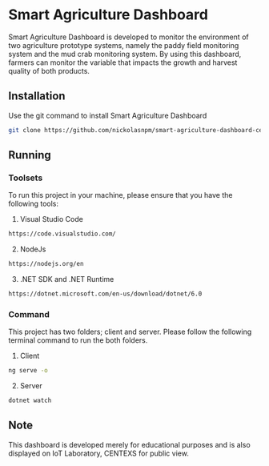 # Smart Agriculture Dashboard

Smart Agriculture Dashboard is developed to monitor the environment of two agriculture prototype systems, namely the paddy field monitoring system and the mud crab monitoring system. By using this dashboard, farmers can monitor the variable that impacts the growth and harvest quality of both products. 

## Installation

Use the git command to install Smart Agriculture Dashboard

```bash
git clone https://github.com/nickolasnpm/smart-agriculture-dashboard-centexs.git 
```

## Running

### Toolsets

To run this project in your machine, please ensure that you have the following tools:

1. Visual Studio Code 

```bash
https://code.visualstudio.com/
```

2. NodeJs

```bash
https://nodejs.org/en
```

3. .NET SDK and .NET Runtime

```bash
https://dotnet.microsoft.com/en-us/download/dotnet/6.0
```

### Command

This project has two folders; client and server. Please follow the following terminal command to run the both folders.

1. Client

```bash
ng serve -o
```

2. Server

```bash
dotnet watch
```

## Note

This dashboard is developed merely for educational purposes and is also displayed on IoT Laboratory, CENTEXS for public view. 
